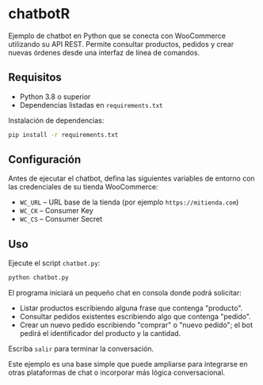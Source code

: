 # chatbotR

Ejemplo de chatbot en Python que se conecta con WooCommerce utilizando su API REST. Permite consultar productos, pedidos y crear nuevas órdenes desde una interfaz de línea de comandos.

## Requisitos

- Python 3.8 o superior
- Dependencias listadas en `requirements.txt`

Instalación de dependencias:

```bash
pip install -r requirements.txt
```

## Configuración

Antes de ejecutar el chatbot, defina las siguientes variables de entorno con las credenciales de su tienda WooCommerce:

- `WC_URL` – URL base de la tienda (por ejemplo `https://mitienda.com`)
- `WC_CK` – Consumer Key
- `WC_CS` – Consumer Secret

## Uso

Ejecute el script `chatbot.py`:

```bash
python chatbot.py
```

El programa iniciará un pequeño chat en consola donde podrá solicitar:

- Listar productos escribiendo alguna frase que contenga "producto".
- Consultar pedidos existentes escribiendo algo que contenga "pedido".
- Crear un nuevo pedido escribiendo "comprar" o "nuevo pedido"; el bot pedirá el identificador del producto y la cantidad.

Escriba `salir` para terminar la conversación.

Este ejemplo es una base simple que puede ampliarse para integrarse en otras plataformas de chat o incorporar más lógica conversacional.
